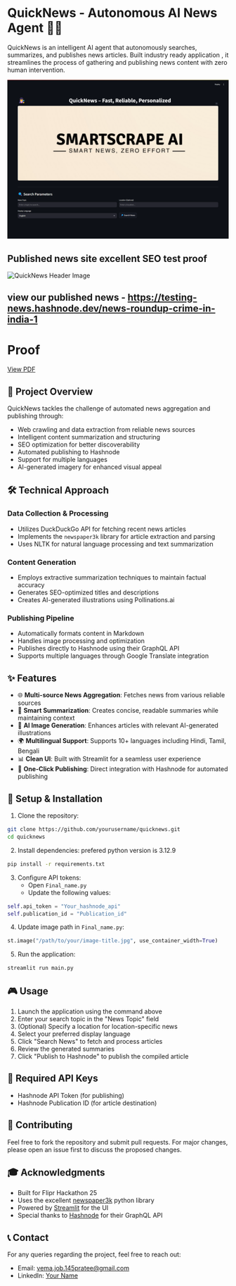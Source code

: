 # QuickNews - Autonomous AI News Agent 🤖📰

QuickNews is an intelligent AI agent that autonomously searches, summarizes, and publishes news articles. Built  industry ready application , it streamlines the process of gathering and publishing news content with zero human intervention.

![QuickNews Header Image](assets/ss1.png)
## Published news site excellent SEO test proof
![QuickNews Header Image](assets/seo.png)
## view our published news - https://testing-news.hashnode.dev/news-roundup-crime-in-india-1

# Proof
[View PDF](./assets/published_news.pdf)

## 🎯 Project Overview

QuickNews tackles the challenge of automated news aggregation and publishing through:
- Web crawling and data extraction from reliable news sources
- Intelligent content summarization and structuring
- SEO optimization for better discoverability
- Automated publishing to Hashnode
- Support for multiple languages
- AI-generated imagery for enhanced visual appeal

## 🛠️ Technical Approach

### Data Collection & Processing
- Utilizes DuckDuckGo API for fetching recent news articles
- Implements the `newspaper3k` library for article extraction and parsing
- Uses NLTK for natural language processing and text summarization

### Content Generation
- Employs extractive summarization techniques to maintain factual accuracy
- Generates SEO-optimized titles and descriptions
- Creates AI-generated illustrations using Pollinations.ai

### Publishing Pipeline
- Automatically formats content in Markdown
- Handles image processing and optimization
- Publishes directly to Hashnode using their GraphQL API
- Supports multiple languages through Google Translate integration

## ✨ Features

- 🌐 **Multi-source News Aggregation**: Fetches news from various reliable sources
- 📝 **Smart Summarization**: Creates concise, readable summaries while maintaining context
- 🎨 **AI Image Generation**: Enhances articles with relevant AI-generated illustrations
- 🌍 **Multilingual Support**: Supports 10+ languages including Hindi, Tamil, Bengali
- 📊 **Clean UI**: Built with Streamlit for a seamless user experience
- 🚀 **One-Click Publishing**: Direct integration with Hashnode for automated publishing

## 🔧 Setup & Installation

1. Clone the repository:
```bash
git clone https://github.com/yourusername/quicknews.git
cd quicknews
```

2. Install dependencies:
prefered python version is 3.12.9
```bash
pip install -r requirements.txt
```

3. Configure API tokens:
   - Open `Final_name.py`
   - Update the following values:
```python
self.api_token = "Your_hashnode_api"       
self.publication_id = "Publication_id"
```

4. Update image path in `Final_name.py`:
```python
st.image("/path/to/your/image-title.jpg", use_container_width=True)
```

5. Run the application:
```bash
streamlit run main.py
```

## 🎮 Usage

1. Launch the application using the command above
2. Enter your search topic in the "News Topic" field
3. (Optional) Specify a location for location-specific news
4. Select your preferred display language
5. Click "Search News" to fetch and process articles
6. Review the generated summaries
7. Click "Publish to Hashnode" to publish the compiled article

## 🔑 Required API Keys

- Hashnode API Token (for publishing)
- Hashnode Publication ID (for article destination)

## 🤝 Contributing

Feel free to fork the repository and submit pull requests. For major changes, please open an issue first to discuss the proposed changes.


## 🎓 Acknowledgments

- Built for Flipr Hackathon 25
- Uses the excellent [newspaper3k](https://newspaper.readthedocs.io/) python library
- Powered by [Streamlit](https://streamlit.io/) for the UI
- Special thanks to [Hashnode](https://hashnode.com/) for their GraphQL API

## 📞 Contact

For any queries regarding the project, feel free to reach out:
- Email: vema.job.145pratee@gmail.com
- LinkedIn: [Your Name]([https://linkedin.com/in/yourprofile](https://www.linkedin.com/in/prateek-verma-2a202b287))


